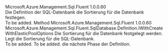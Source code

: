 <Type Name="IWithCollation" FullName="Microsoft.Azure.Management.Sql.Fluent.SqlDatabase.Definition.IWithCollation">
  <TypeSignature Language="C#" Value="public interface IWithCollation" />
  <TypeSignature Language="ILAsm" Value=".class public interface auto ansi abstract IWithCollation" />
  <TypeSignature Language="DocId" Value="T:Microsoft.Azure.Management.Sql.Fluent.SqlDatabase.Definition.IWithCollation" />
  <TypeSignature Language="VB.NET" Value="Public Interface IWithCollation" />
  <TypeSignature Language="F#" Value="type IWithCollation = interface" />
  <AssemblyInfo>
    <AssemblyName>Microsoft.Azure.Management.Sql.Fluent</AssemblyName>
    <AssemblyVersion>1.0.0.60</AssemblyVersion>
  </AssemblyInfo>
  <Interfaces />
  <Docs>
    <summary>
            Die Definition der SQL-Datenbank die Sortierung für die Datenbank festlegen.
            </summary>
    <remarks>To be added.</remarks>
  </Docs>
  <Members>
    <Member MemberName="WithCollation">
      <MemberSignature Language="C#" Value="public Microsoft.Azure.Management.Sql.Fluent.SqlDatabase.Definition.IWithCreateWithElasticPoolOptions WithCollation (string collation);" />
      <MemberSignature Language="ILAsm" Value=".method public hidebysig newslot virtual instance class Microsoft.Azure.Management.Sql.Fluent.SqlDatabase.Definition.IWithCreateWithElasticPoolOptions WithCollation(string collation) cil managed" />
      <MemberSignature Language="DocId" Value="M:Microsoft.Azure.Management.Sql.Fluent.SqlDatabase.Definition.IWithCollation.WithCollation(System.String)" />
      <MemberSignature Language="VB.NET" Value="Public Function WithCollation (collation As String) As IWithCreateWithElasticPoolOptions" />
      <MemberSignature Language="F#" Value="abstract member WithCollation : string -&gt; Microsoft.Azure.Management.Sql.Fluent.SqlDatabase.Definition.IWithCreateWithElasticPoolOptions" Usage="iWithCollation.WithCollation collation" />
      <MemberType>Method</MemberType>
      <AssemblyInfo>
        <AssemblyName>Microsoft.Azure.Management.Sql.Fluent</AssemblyName>
        <AssemblyVersion>1.0.0.60</AssemblyVersion>
      </AssemblyInfo>
      <ReturnValue>
        <ReturnType>Microsoft.Azure.Management.Sql.Fluent.SqlDatabase.Definition.IWithCreateWithElasticPoolOptions</ReturnType>
      </ReturnValue>
      <Parameters>
        <Parameter Name="collation" Type="System.String" />
      </Parameters>
      <Docs>
        <param name="collation">Die Sortierung für die Datenbank festgelegt werden.</param>
        <summary>
            Legt die Sortierung für die SQL-Datenbank.
            </summary>
        <returns>To be added.</returns>
        <remarks>To be added.</remarks>
        <return>die nächste Phase der Definition.</return>
      </Docs>
    </Member>
  </Members>
</Type>